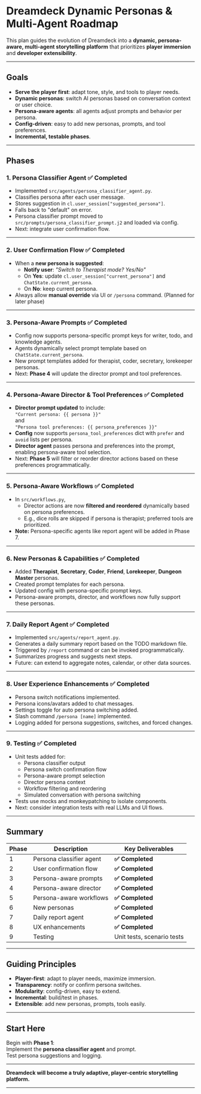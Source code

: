 # Dreamdeck Dynamic Personas & Multi-Agent Roadmap

This plan guides the evolution of Dreamdeck into a **dynamic, persona-aware, multi-agent storytelling platform** that prioritizes **player immersion** and **developer extensibility**.

---

## **Goals**

- **Serve the player first**: adapt tone, style, and tools to player needs.
- **Dynamic personas**: switch AI personas based on conversation context or user choice.
- **Persona-aware agents**: all agents adjust prompts and behavior per persona.
- **Config-driven**: easy to add new personas, prompts, and tool preferences.
- **Incremental, testable phases**.

---

## **Phases**

### **1. Persona Classifier Agent** ✅ **Completed**

- Implemented `src/agents/persona_classifier_agent.py`.
- Classifies persona after each user message.
- Stores suggestion in `cl.user_session["suggested_persona"]`.
- Falls back to "default" on error.
- Persona classifier prompt moved to `src/prompts/persona_classifier_prompt.j2` and loaded via config.
- Next: integrate user confirmation flow.

---

### **2. User Confirmation Flow** ✅ **Completed**

- When a **new persona is suggested**:
  - **Notify user**: _"Switch to Therapist mode? Yes/No"_
  - On **Yes**: update `cl.user_session["current_persona"]` and `ChatState.current_persona`.
  - On **No**: keep current persona.
- Always allow **manual override** via UI or `/persona` command. (Planned for later phase)

---

### **3. Persona-Aware Prompts** ✅ **Completed**

- Config now supports persona-specific prompt keys for writer, todo, and knowledge agents.
- Agents dynamically select prompt template based on `ChatState.current_persona`.
- New prompt templates added for therapist, coder, secretary, lorekeeper personas.
- Next: **Phase 4** will update the director prompt and tool preferences.

---

### **4. Persona-Aware Director & Tool Preferences** ✅ **Completed**

- **Director prompt updated** to include:  
  `"Current persona: {{ persona }}"`  
  and  
  `"Persona tool preferences: {{ persona_preferences }}"`
- **Config** now supports `persona_tool_preferences` dict with `prefer` and `avoid` lists per persona.
- **Director agent** passes persona and preferences into the prompt, enabling persona-aware tool selection.
- Next: **Phase 5** will filter or reorder director actions based on these preferences programmatically.

---

### **5. Persona-Aware Workflows** ✅ **Completed**

- In `src/workflows.py`,  
  - Director actions are now **filtered and reordered** dynamically based on persona preferences.
  - E.g., dice rolls are skipped if persona is therapist; preferred tools are prioritized.
- **Note:** Persona-specific agents like report agent will be added in Phase 7.

---

### **6. New Personas & Capabilities** ✅ **Completed**

- Added **Therapist**, **Secretary**, **Coder**, **Friend**, **Lorekeeper**, **Dungeon Master** personas.
- Created prompt templates for each persona.
- Updated config with persona-specific prompt keys.
- Persona-aware prompts, director, and workflows now fully support these personas.

---

### **7. Daily Report Agent** ✅ **Completed**

- Implemented `src/agents/report_agent.py`.
- Generates a daily summary report based on the TODO markdown file.
- Triggered by `/report` command or can be invoked programmatically.
- Summarizes progress and suggests next steps.
- Future: can extend to aggregate notes, calendar, or other data sources.

---

### **8. User Experience Enhancements** ✅ **Completed**

- Persona switch notifications implemented.
- Persona icons/avatars added to chat messages.
- Settings toggle for auto persona switching added.
- Slash command `/persona [name]` implemented.
- Logging added for persona suggestions, switches, and forced changes.

---

### **9. Testing** ✅ **Completed**

- Unit tests added for:
  - Persona classifier output
  - Persona switch confirmation flow
  - Persona-aware prompt selection
  - Director persona context
  - Workflow filtering and reordering
  - Simulated conversation with persona switching
- Tests use mocks and monkeypatching to isolate components.
- Next: consider integration tests with real LLMs and UI flows.

---

## **Summary**

| Phase | Description                          | Key Deliverables                          |
|--------|--------------------------------------|-------------------------------------------|
| 1      | Persona classifier agent             | **✅ Completed**                          |
| 2      | User confirmation flow               | **✅ Completed**                          |
| 3      | Persona-aware prompts                | **✅ Completed**                          |
| 4      | Persona-aware director               | **✅ Completed**                          |
| 5      | Persona-aware workflows              | **✅ Completed**                          |
| 6      | New personas                         | **✅ Completed**                          |
| 7      | Daily report agent                   | **✅ Completed**                          |
| 8      | UX enhancements                      | **✅ Completed**                          |
| 9      | Testing                              | Unit tests, scenario tests                |

---

## **Guiding Principles**

- **Player-first**: adapt to player needs, maximize immersion.
- **Transparency**: notify or confirm persona switches.
- **Modularity**: config-driven, easy to extend.
- **Incremental**: build/test in phases.
- **Extensible**: add new personas, prompts, tools easily.

---

## **Start Here**

Begin with **Phase 1**:  
Implement the **persona classifier agent** and prompt.  
Test persona suggestions and logging.

---

**Dreamdeck will become a truly adaptive, player-centric storytelling platform.**

---
